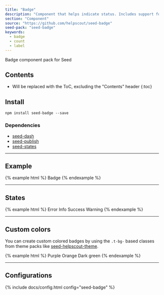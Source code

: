 ```yaml
---
title: "Badge"
description: "Component that helps indicate status. Includes support for a variation of states."
section: "Component"
source: "https://github.com/helpscout/seed-badge"
seed-pack: "seed-badge"
keywords:
  - badge
  - count
  - label
---
```


Badge component pack for Seed

## Contents

* Will be replaced with the ToC, excluding the "Contents" header
{:toc}

## Install

```
npm install seed-badge --save
```


### Dependencies

* [seed-dash](/seed/packs/seed-dash)
* [seed-publish](/seed/packs/seed-publish)
* [seed-states](/seed/packs/seed-states)


---


## Example

{% example html %}
<span class="c-badge">
  Badge
</span>
{% endexample %}


---


## States

{% example html %}
<span class="c-badge is-error">
  Error
</span>
<span class="c-badge is-info">
  Info
</span>
<span class="c-badge is-success">
  Success
</span>
<span class="c-badge is-warning">
  Warning
</span>
{% endexample %}


---


## Custom colors

You can create custom colored badges by using the `.t-bg-` based classes from theme packs like [seed-helpscout-theme](/seed/themes/seed-helpscout-theme/).

{% example html %}
<span class="c-badge t-bg-purple-500">
  Purple
</span>
<span class="c-badge t-bg-orange-400">
  Orange
</span>
<span class="c-badge t-bg-green-900">
  Dark green
</span>
{% endexample %}



---



## Configurations


{% include docs/config.html config="seed-badge" %}
